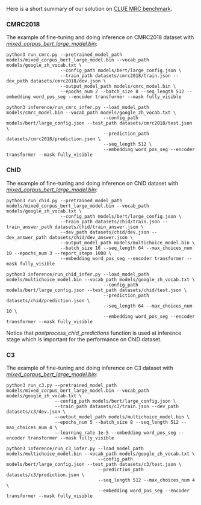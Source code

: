 Here is a short summary of our solution on [CLUE MRC benchmark](https://cluebenchmarks.com/rc.html).

### CMRC2018
The example of fine-tuning and doing inference on CMRC2018 dataset with [*mixed_corpus_bert_large_model.bin*](https://share.weiyun.com/5G90sMJ):
```
python3 run_cmrc.py --pretrained_model_path models/mixed_corpus_bert_large_model.bin --vocab_path models/google_zh_vocab.txt \
                    --config_path models/bert/large_config.json \
                    --train_path datasets/cmrc2018/train.json --dev_path datasets/cmrc2018/dev.json \
                    --output_model_path models/cmrc_model.bin \
                    --epochs_num 2 --batch_size 8 --seq_length 512 --embedding word_pos_seg --encoder transformer --mask fully_visible

python3 inference/run_cmrc_infer.py --load_model_path models/cmrc_model.bin --vocab_path models/google_zh_vocab.txt \
                                    --config_path models/bert/large_config.json --test_path datasets/cmrc2018/test.json \
                                    --prediction_path datasets/cmrc2018/prediction.json \
                                    --seq_length 512 \
                                    --embedding word_pos_seg --encoder transformer --mask fully_visible
```

### ChID
The example of fine-tuning and doing inference on ChID dataset with [*mixed_corpus_bert_large_model.bin*](https://share.weiyun.com/5G90sMJ):
```
python3 run_chid.py --pretrained_model_path models/mixed_corpus_bert_large_model.bin --vocab_path models/google_zh_vocab.txt \
                    --config_path models/bert/large_config.json \
                    --train_path datasets/chid/train.json --train_answer_path datasets/chid/train_answer.json \
                    --dev_path datasets/chid/dev.json --dev_answer_path datasets/chid/dev_answer.json \
                    --output_model_path models/multichoice_model.bin \
                    --batch_size 16 --seq_length 64 --max_choices_num 10 --epochs_num 3 --report_steps 1000 \
                    --embedding word_pos_seg --encoder transformer --mask fully_visible 

python3 inference/run_chid_infer.py --load_model_path models/multichoice_model.bin --vocab_path models/google_zh_vocab.txt \
                                    --config_path models/bert/large_config.json --test_path datasets/chid/test.json \
                                    --prediction_path datasets/chid/prediction.json \
                                    --seq_length 64 --max_choices_num 10 \
                                    --embedding word_pos_seg --encoder transformer --mask fully_visible
```
Notice that *postprocess_chid_predictions* function is used at inference stage which is important for the performance on ChID dataset.

### C3
The example of fine-tuning and doing inference on C3 dataset with [*mixed_corpus_bert_large_model.bin*](https://share.weiyun.com/5G90sMJ):
```
python3 run_c3.py --pretrained_model_path models/mixed_corpus_bert_large_model.bin --vocab_path models/google_zh_vocab.txt \
                  --config_path models/bert/large_config.json \
                  --train_path datasets/c3/train.json --dev_path datasets/c3/dev.json \
                  --output_model_path models/multichoice_model.bin \
                  --epochs_num 5 --batch_size 8 --seq_length 512 --max_choices_num 4 \
                  --learning_rate 1e-5 --embedding word_pos_seg --encoder transformer --mask fully_visible

python3 inference/run_c3_infer.py --load_model_path models/multichoice_model.bin --vocab_path models/google_zh_vocab.txt \
                                  --config_path models/bert/large_config.json --test_path datasets/c3/test.json \
                                  --prediction_path datasets/c3/prediction.json \
                                  --seq_length 512 --max_choices_num 4 \
                                  --embedding word_pos_seg --encoder transformer --mask fully_visible
```
